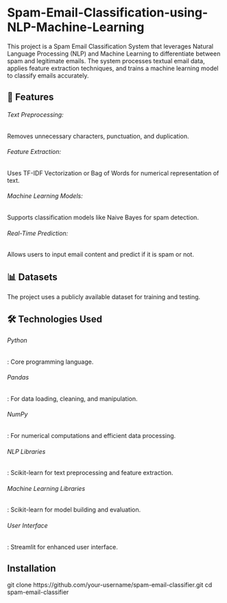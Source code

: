 # Spam-Email-Classification-using-NLP-Machine-Learning

This project is a Spam Email Classification System that leverages Natural Language Processing (NLP) and Machine Learning to differentiate between spam and legitimate emails. The system processes textual email data, applies feature extraction techniques, and trains a machine learning model to classify emails accurately.

<h2>🚀 Features</h2>
<h6>Text Preprocessing:</h6>
Removes unnecessary characters, punctuation, and duplication.
<h6>Feature Extraction:</h6>
Uses TF-IDF Vectorization or Bag of Words for numerical representation of text.
<h6>Machine Learning Models:</h6>
Supports classification models like Naive Bayes for spam detection.
<h6>Real-Time Prediction:</h6>
Allows users to input email content and predict if it is spam or not.

<h2>📊 Datasets</h2>
The project uses a publicly available dataset for training and testing.

<h2>🛠️ Technologies Used</h2>
<h6>Python</h6>: Core programming language.
<h6>Pandas</h6>: For data loading, cleaning, and manipulation.
<h6>NumPy</h6>: For numerical computations and efficient data processing.
<h6>NLP Libraries</h6>: Scikit-learn for text preprocessing and feature extraction.
<h6>Machine Learning Libraries</h6>: Scikit-learn for model building and evaluation.
<h6>User Interface</h6>: Streamlit for enhanced user interface.

<h2>Installation</h2>
git clone https://github.com/your-username/spam-email-classifier.git
cd spam-email-classifier
